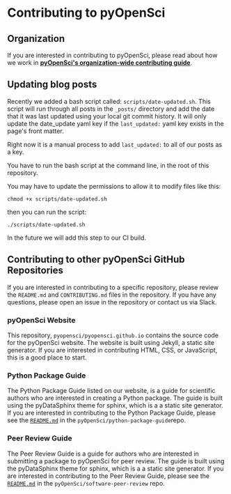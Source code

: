 # Contributing to pyOpenSci

## Organization

If you are interested in contributing to pyOpenSci, please read about
how we work in [**pyOpenSci's organization-wide contributing guide**](https://www.pyopensci.org/handbook/CONTRIBUTING.html).

## Updating blog posts

Recently we added a bash script called: `scripts/date-updated.sh`. This script
will run through all posts in the `_posts/` directory and add the date that it was
last updated using your local git commit history. It will only update the date_update
yaml key if the `last_updated:` yaml key exists in the page's front matter.

Right now
it is a manual process to add `last_updated:` to all of our posts as a key.

You have to run the bash script at the command line, in the root of
this repository.

You may have to update the permissions
to allow it to modify files like this:


`chmod +x scripts/date-updated.sh`

then you can run the script:

`./scripts/date-updated.sh`

In the future we will add this step to our CI build.

## Contributing to other pyOpenSci GitHub Repositories

If you are interested in contributing to a specific repository, please review
the `README.md` and `CONTRIBUTING.md` files in the repository. If you have any
questions, please open an issue in the repository or contact us via Slack.

### pyOpenSci Website

This repository, `pyopensci/pyopensci.github.io` contains the source code
for the pyOpenSci website. The website is built using Jekyll, a static site
generator. If you are interested in contributing HTML, CSS, or JavaScript, this
is a good place to start.

### Python Package Guide

The Python Package Guide listed on our website, is a guide for scientific authors who are interested in creating
a Python package. The guide is built using the pyDataSphinx theme for sphinx, which is a a static site generator. If you are interested in contributing to the Python
Package Guide, please see the
[`README.md`](https://github.com/pyOpenSci/python-package-guide/blob/main/README.md)
in the `pyOpenSci/python-package-guide`repo.

### Peer Review Guide

The Peer Review Guide is a guide for authors who are interested in submitting a
package to pyOpenSci for peer review. The guide is built using the pyDataSphinx theme for sphinx, which is a a static site generator. If you are interested in
contributing to the Peer Review Guide, please see the
[`README.md`](https://github.com/pyOpenSci/software-peer-review/blob/main/README.md)
in the `pyOpenSci/software-peer-review` repo.
